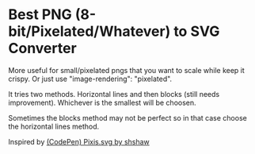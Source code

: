 # Best PNG (8-bit/Pixelated/Whatever) to SVG Converter

More useful for small/pixelated pngs that you want to scale while keep it crispy. Or just use "image-rendering": "pixelated".

It tries two methods. Horizontal lines and then blocks (still needs improvement). Whichever is the smallest will be choosen.

Sometimes the blocks method may not be perfect so in that case choose the horizontal lines method.

Inspired by [(CodePen) Pixis.svg by shshaw](https://codepen.io/shshaw/pen/XbxvNj)